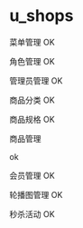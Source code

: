 # u_shops

菜单管理
OK  

角色管理
OK   


管理员管理
OK


商品分类
OK   

商品规格
OK   

商品管理

ok

会员管理
OK

轮播图管理
OK

秒杀活动
OK